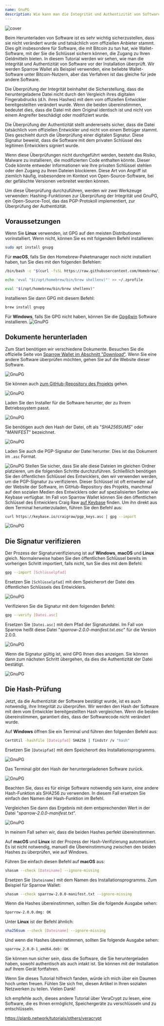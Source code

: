 ```yaml
---
name: GnuPG
description: Wie kann man die Integrität und Authentizität von Software überprüfen?
---
```

![cover](assets/cover.webp)

Beim Herunterladen von Software ist es sehr wichtig sicherzustellen, dass sie nicht verändert wurde und tatsächlich vom offiziellen Anbieter stammt. Dies gilt insbesondere für Software, die mit Bitcoin zu tun hat, wie Wallet-Software, mit der Sie die Schlüssel sichern können, die Zugang zu Ihren Geldmitteln bieten. In diesem Tutorial werden wir sehen, wie man die Integrität und Authentizität von Software vor der Installation überprüft. Wir werden Sparrow Wallet als Beispiel verwenden, eine beliebte Wallet-Software unter Bitcoin-Nutzern, aber das Verfahren ist das gleiche für jede andere Software.

Die Überprüfung der Integrität beinhaltet die Sicherstellung, dass die heruntergeladene Datei nicht durch den Vergleich ihres digitalen Fingerabdrucks (d.h. ihres Hashes) mit dem vom offiziellen Entwickler bereitgestellten verändert wurde. Wenn die beiden übereinstimmen, bedeutet dies, dass die Datei mit dem Original identisch ist und nicht von einem Angreifer beschädigt oder modifiziert wurde.

Die Überprüfung der Authentizität stellt andererseits sicher, dass die Datei tatsächlich vom offiziellen Entwickler und nicht von einem Betrüger stammt. Dies geschieht durch die Überprüfung einer digitalen Signatur. Diese Signatur beweist, dass die Software mit dem privaten Schlüssel des legitimen Entwicklers signiert wurde.

Wenn diese Überprüfungen nicht durchgeführt werden, besteht das Risiko, Malware zu installieren, die modifizierten Code enthalten könnte. Dieser Code könnte entweder Informationen wie Ihre privaten Schlüssel stehlen oder den Zugang zu Ihren Dateien blockieren. Diese Art von Angriff ist ziemlich häufig, insbesondere im Kontext von Open-Source-Software, bei der gefälschte Versionen verbreitet werden können.

Um diese Überprüfung durchzuführen, werden wir zwei Werkzeuge verwenden: Hashing-Funktionen zur Überprüfung der Integrität und GnuPG, ein Open-Source-Tool, das das PGP-Protokoll implementiert, zur Überprüfung der Authentizität.

## Voraussetzungen

Wenn Sie **Linux** verwenden, ist GPG auf den meisten Distributionen vorinstalliert. Wenn nicht, können Sie es mit folgendem Befehl installieren:

```bash
sudo apt install gnupg
```

Für **macOS**, falls Sie den Homebrew-Paketmanager noch nicht installiert haben, tun Sie dies mit den folgenden Befehlen:

```bash
/bin/bash -c "$(curl -fsSL https://raw.githubusercontent.com/Homebrew/install/HEAD/install.sh)"
```

```bash
echo 'eval "$(/opt/homebrew/bin/brew shellenv)"' >> ~/.zprofile
```

```bash
eval "$(/opt/homebrew/bin/brew shellenv)"
```

Installieren Sie dann GPG mit diesem Befehl:

```bash
brew install gnupg
```
Für **Windows**, falls Sie GPG nicht haben, können Sie die [Gpg4win](https://www.gpg4win.org/) Software installieren.
![GnuPG](assets/notext/01.webp)

## Dokumente herunterladen

Zum Start benötigen wir verschiedene Dokumente. Besuchen Sie die offizielle Seite von [Sparrow Wallet im Abschnitt "*Download*"](https://sparrowwallet.com/download/). Wenn Sie eine andere Software überprüfen möchten, gehen Sie auf die Website dieser Software.

![GnuPG](assets/notext/02.webp)

Sie können auch [zum GitHub-Repository des Projekts](https://github.com/sparrowwallet/sparrow/releases) gehen.

![GnuPG](assets/notext/03.webp)

Laden Sie den Installer für die Software herunter, der zu Ihrem Betriebssystem passt.

![GnuPG](assets/notext/04.webp)

Sie benötigen auch den Hash der Datei, oft als "*SHA256SUMS*" oder "*MANIFEST*" bezeichnet.

![GnuPG](assets/notext/05.webp)

Laden Sie auch die PGP-Signatur der Datei herunter. Dies ist das Dokument im `.asc` Format.

![GnuPG](assets/notext/06.webp)
Stellen Sie sicher, dass Sie alle diese Dateien im gleichen Ordner platzieren, um die folgenden Schritte durchzuführen.
Schließlich benötigen Sie den öffentlichen Schlüssel des Entwicklers, den wir verwenden werden, um die PGP-Signatur zu verifizieren. Dieser Schlüssel ist oft entweder auf der Website der Software, im GitHub-Repository des Projekts, manchmal auf den sozialen Medien des Entwicklers oder auf spezialisierten Seiten wie Keybase verfügbar. Im Fall von Sparrow Wallet können Sie den öffentlichen Schlüssel des Entwicklers Craig Raw [auf Keybase](https://keybase.io/craigraw) finden. Um ihn direkt aus dem Terminal herunterzuladen, führen Sie den Befehl aus:

```bash
curl https://keybase.io/craigraw/pgp_keys.asc | gpg --import
```

![GnuPG](assets/notext/07.webp)

## Die Signatur verifizieren

Der Prozess der Signaturverifizierung ist auf **Windows**, **macOS** und **Linux** gleich. Normalerweise haben Sie den öffentlichen Schlüssel bereits im vorherigen Schritt importiert, falls nicht, tun Sie dies mit dem Befehl:

```bash
gpg --import [Schlüsselpfad]
```

Ersetzen Sie `[Schlüsselpfad]` mit dem Speicherort der Datei des öffentlichen Schlüssels des Entwicklers.

![GnuPG](assets/notext/08.webp)

Verifizieren Sie die Signatur mit dem folgenden Befehl:

```bash
gpg --verify [Datei.asc]
```

Ersetzen Sie `[Datei.asc]` mit dem Pfad der Signaturdatei. Im Fall von Sparrow heißt diese Datei "*sparrow-2.0.0-manifest.txt.asc*" für die Version 2.0.0.

![GnuPG](assets/notext/09.webp)

Wenn die Signatur gültig ist, wird GPG Ihnen dies anzeigen. Sie können dann zum nächsten Schritt übergehen, da dies die Authentizität der Datei bestätigt.

![GnuPG](assets/notext/10.webp)

## Die Hash-Prüfung
Jetzt, da die Authentizität der Software bestätigt wurde, ist es auch notwendig, ihre Integrität zu überprüfen. Wir werden den Hash der Software mit dem vom Entwickler bereitgestellten Hash vergleichen. Wenn die beiden übereinstimmen, garantiert dies, dass der Softwarecode nicht verändert wurde.

Auf **Windows** öffnen Sie ein Terminal und führen den folgenden Befehl aus:

```bash
CertUtil -hashfile [Dateipfad] SHA256 | findstr /v "hash"
```

Ersetzen Sie `[Dateipfad]` mit dem Speicherort des Installationsprogramms.

![GnuPG](assets/notext/11.webp)

Das Terminal gibt den Hash der heruntergeladenen Software zurück.

![GnuPG](assets/notext/12.webp)

Beachten Sie, dass es für einige Software notwendig sein kann, eine andere Hash-Funktion als SHA256 zu verwenden. In diesem Fall ersetzen Sie einfach den Namen der Hash-Funktion im Befehl.

Vergleichen Sie dann das Ergebnis mit dem entsprechenden Wert in der Datei "*sparrow-2.0.0-manifest.txt*".

![GnuPG](assets/notext/13.webp)

In meinem Fall sehen wir, dass die beiden Hashes perfekt übereinstimmen.

Auf **macOS** und **Linux** ist der Prozess der Hash-Verifizierung automatisiert. Es ist nicht notwendig, manuell die Übereinstimmung zwischen den beiden Hashes zu überprüfen, wie auf Windows.

Führen Sie einfach diesen Befehl auf **macOS** aus:

```bash
shasum --check [Dateiname] --ignore-missing
```

Ersetzen Sie `[Dateiname]` mit dem Namen des Installationsprogramms. Zum Beispiel für Sparrow Wallet:

```bash
shasum --check sparrow-2.0.0-manifest.txt --ignore-missing
```

Wenn die Hashes übereinstimmen, sollten Sie die folgende Ausgabe sehen:

```bash
Sparrow-2.0.0.dmg: OK
```
Unter **Linux** ist der Befehl ähnlich:
```bash
sha256sum --check [Dateiname] --ignore-missing
```

Und wenn die Hashes übereinstimmen, sollten Sie folgende Ausgabe sehen:

```bash
sparrow_2.0.0-1_amd64.deb: OK
```

Sie können nun sicher sein, dass die Software, die Sie heruntergeladen haben, sowohl authentisch als auch intakt ist. Sie können mit der Installation auf Ihrem Gerät fortfahren.

Wenn Sie dieses Tutorial hilfreich fanden, würde ich mich über ein Daumen hoch unten freuen. Fühlen Sie sich frei, diesen Artikel in Ihren sozialen Netzwerken zu teilen. Vielen Dank!

Ich empfehle auch, dieses andere Tutorial über VeraCrypt zu lesen, eine Software, die es Ihnen ermöglicht, Speichergeräte zu verschlüsseln und zu entschlüsseln.

https://planb.network/tutorials/others/veracrypt